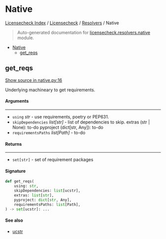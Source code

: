 # Native

[Licensecheck Index](../../README.md#licensecheck-index) / [Licensecheck](../index.md#licensecheck) / [Resolvers](./index.md#resolvers) / Native

> Auto-generated documentation for [licensecheck.resolvers.native](../../../../licensecheck/resolvers/native.py) module.

- [Native](#native)
  - [get_reqs](#get_reqs)

## get_reqs

[Show source in native.py:16](../../../../licensecheck/resolvers/native.py#L16)

Underlying machineary to get requirements.

#### Arguments

----
 - `using` *str* - use requirements, poetry or PEP631.
 - `skipDependencies` *list[str]* - list of dependencies to skip.
 extras (str | None): to-do
 pyproject (dict[str, Any]): to-do
 - `requirementsPaths` *list[Path]* - to-do

#### Returns

-------
 - `set[str]` - set of requirement packages

#### Signature

```python
def get_reqs(
    using: str,
    skipDependencies: list[ucstr],
    extras: list[str],
    pyproject: dict[str, Any],
    requirementsPaths: list[Path],
) -> set[ucstr]: ...
```

#### See also

- [ucstr](../types.md#ucstr)